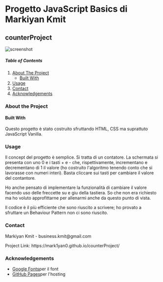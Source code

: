 <h1>Progetto JavaScript Basics di Markiyan Kmit</h1>
<h2>counterProject</h2>

![screenshot](https://user-images.githubusercontent.com/70650895/116120606-fee02980-a6bf-11eb-9c9e-9a9d69ca91b5.JPG)

<h5>Table of Contents</h5>
<ol>
    <li><a href="#about">About The Project</a><ul>
        <li><a href="#built">Built With</a></li>
    </ul></li>
    <li><a href="#usage">Usage</a></li>
    <li><a href="#contact">Contact</a></li>
    <li><a href="#acknowledgements">Acknowledgements</a></li>
</ol>

<h3 id="about">About the Project</h3>
<h4 id="built">Built With</h4>
<p>Questo progetto è stato costruito sfruttando HTML, CSS ma suprattuto JavaScript Vanilla.</p>

<h3 id="usage">Usage</h3>
<p>Il concept del progetto è semplice. Si tratta di un contatore. La schermata si presenta con uno 0 e i tasti + e - che, rispettivamente, incrementano e decrementano di 1 il valore (ho costruito l'algoritmo tenendo conto che si lavorasse con numeri interi).
Basta cliccare sui tasti per cambiare il valore del contantore.</p>

<p>Ho anche pensato di implementare la funzionalità di cambiare il valore facendo uso delle freccette su e giu della tastiera. So che non era richiesto ma ho voluto approfittarne per allenarmi anche da questo punto di vista.</p>

<p>Il codice è il più efficiente che sono riuscito a scrivere; ho provato a sfruttare un Behaviour Pattern non ci sono riuscito.</p>

<h3 id="contact">Contact</h3>
<p>Markiyan Kmit - business.kmit@gmail.com </p>

<p>Project Link: https://mark1yan0.github.io/counterProject/ </p>
 
<h3 id="acknowledgements">Acknowledgements</h3>
<ul>
    <li><a href="https://fonts.google.com/">Google Fonts</a>per il font</li>
    <li><a href="https://pages.github.com/">GitHub Pages</a>per l'hosting</li>
</ul>
